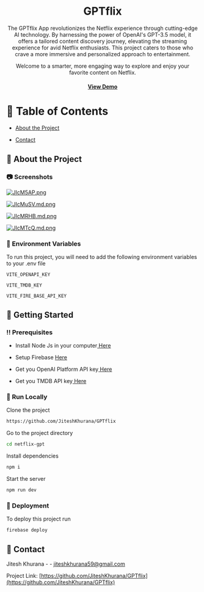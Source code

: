 <div align='center'>

<h1>GPTflix</h1>
<p>The GPTflix App revolutionizes the Netflix experience through cutting-edge AI technology. By harnessing the power of OpenAI's GPT-3.5 model, it offers a tailored content discovery journey, elevating the streaming experience for avid Netflix enthusiasts. This project caters to those who crave a more immersive and personalized approach to entertainment.

Welcome to a smarter, more engaging way to explore and enjoy your favorite content on Netflix.</p>


<h4> <a href=https://gptflix.vercel.app/>View Demo</a></div>

# :notebook_with_decorative_cover: Table of Contents

- [About the Project](#star2-about-the-project)

- [Contact](#handshake-contact)

## :star2: About the Project

### :camera: Screenshots

<a href="https://freeimage.host/"><img src="https://iili.io/JIcM5AP.png" alt="JIcM5AP.png" border="0" /></a>

<a href="https://freeimage.host/i/JIcMuSV"><img src="https://iili.io/JIcMuSV.png" alt="JIcMuSV.md.png" border="0"></a>

<a href="https://freeimage.host/i/JIcMRHB"><img src="https://iili.io/JIcMRHB.png" alt="JIcMRHB.md.png" border="0"></a>

<a href="https://freeimage.host/i/JIcMTcQ"><img src="https://iili.io/JIcMTcQ.png" alt="JIcMTcQ.md.png" border="0"></a>

### :key: Environment Variables

To run this project, you will need to add the following environment variables to your .env file

`VITE_OPENAPI_KEY`

`VITE_TMDB_KEY`

`VITE_FIRE_BASE_API_KEY`

## :toolbox: Getting Started

### :bangbang: Prerequisites

- Install Node Js in your computer<a href="https://nodejs.org/en"> Here</a>
- Setup Firebase <a href="https://firebase.google.com/"> Here</a>

- Get you OpenAI Platform API key<a href="https://platform.openai.com/"> Here</a>
- Get you TMDB API key<a href="https://developer.themoviedb.org/reference/intro/getting-started"> Here</a>

### :running: Run Locally

Clone the project

```bash
https://github.com/JiteshKhurana/GPTflix
```

Go to the project directory

```bash
cd netflix-gpt
```

Install dependencies

```bash
npm i
```

Start the server

```bash
npm run dev
```

### :triangular_flag_on_post: Deployment

To deploy this project run

```bash
firebase deploy
```

## :handshake: Contact

Jitesh Khurana - - jiteshkhurana59@gmail.com

Project Link: [https://github.com/JiteshKhurana/GPTflix](https://github.com/JiteshKhurana/GPTflix)